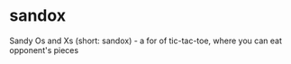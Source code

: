 # sandox
Sandy Os and Xs (short: sandox) - a for of tic-tac-toe, where you can eat opponent's pieces
